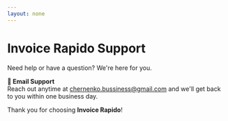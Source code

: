 ```yaml
---
layout: none
---
```


# Invoice Rapido Support

Need help or have a question? We're here for you.

**📧 Email Support**  
Reach out anytime at [chernenko.bussiness@gmail.com](mailto:chernenko.bussiness@gmail.com) and we'll get back to you within one business day.

Thank you for choosing **Invoice Rapido**!
